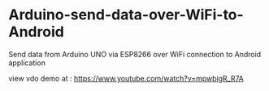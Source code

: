 # Arduino-send-data-over-WiFi-to-Android
Send data from Arduino UNO via ESP8266 over WiFi connection to Android application

view vdo demo at : https://www.youtube.com/watch?v=mpwbigR_R7A
